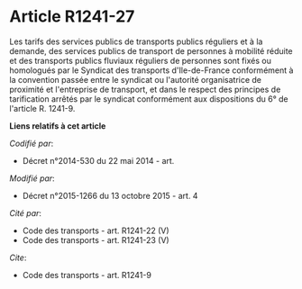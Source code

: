 # Article R1241-27

Les tarifs des services publics de transports publics réguliers et     à la demande, des services publics de transport de
personnes à mobilité réduite et des transports publics fluviaux réguliers de personnes sont fixés ou homologués par le
Syndicat des transports d'Ile-de-France conformément à la convention passée entre le syndicat ou l'autorité organisatrice de
proximité et l'entreprise de transport, et dans le respect des principes de tarification arrêtés par le syndicat conformément
aux dispositions du 6° de l'article R. 1241-9.

**Liens relatifs à cet article**

_Codifié par_:

  - Décret n°2014-530 du 22 mai 2014 - art.

_Modifié par_:

  - Décret n°2015-1266 du 13 octobre 2015 - art. 4

_Cité par_:

  - Code des transports - art. R1241-22 (V)
  - Code des transports - art. R1241-23 (V)

_Cite_:

  - Code des transports - art. R1241-9
